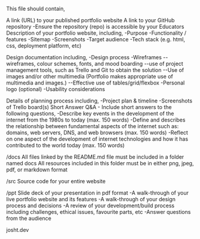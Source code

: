   This file should contain,

A link (URL) to your published portfolio website
A link to your GitHub repository
-Ensure the repository (repo) is accessible by your Educators
Description of your portfolio website, including,
-Purpose
-Functionality / features
-Sitemap
-Screenshots
-Target audience
-Tech stack (e.g. html, css, deployment platform, etc)

Design documentation including,
-Design process
-Wireframes
--wireframes, colour schemes, fonts, and mood boarding
--use of project management tools, such as Trello and Git to obtain the solution
--Use of images and/or other multimedia (Portfolio makes appropriate use of multimedia and images.)
--Effective use of tables/grid/flexbox
-Personal logo (optional)
-Usability considerations

Details of planning process including,
-Project plan & timeline
-Screenshots of Trello board(s)
Short Answer Q&A - Include short answers to the following questions,
-Describe key events in the development of the internet from the 1980s to today (max. 150 words)
-Define and describes the relationship between fundamental aspects of the internet such as: domains, web servers, DNS, and web browsers (max. 150 words)
-Reflect on one aspect of the development of internet technologies and how it has contributed to the world today (max. 150 words)

/docs
All files linked by the README.md file must be included in a folder named docs
All resources included in this folder must be in either png, jpeg, pdf, or markdown format

/src
Source code for your entire website

/ppt
Slide deck of your presentation in pdf format
-A walk-through of your live portfolio website and its features
-A walk-through of your design process and decisions
-A review of your development/build process including challenges, ethical issues, favourite parts, etc
-Answer questions from the audience

josht.dev